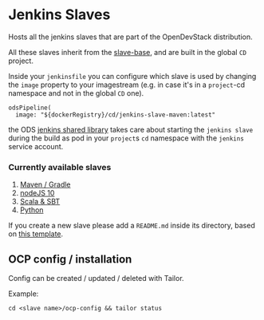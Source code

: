 # Jenkins Slaves

Hosts all the jenkins slaves that are part of the OpenDevStack distribution.

All these slaves inherit from the [slave-base](https://github.com/opendevstack/ods-core/tree/master/jenkins/slave-base), and are built in the global `CD` project. 

Inside your `jenkinsfile` you can configure which slave is used by changing the `image` property to your imagestream (e.g. in case it's in a `project`-cd namespace and not in the global `CD` one).
```
odsPipeline(
  image: "${dockerRegistry}/cd/jenkins-slave-maven:latest"
```
the ODS [jenkins shared library](https://github.com/opendevstack/ods-jenkins-shared-library) takes care about starting the `jenkins slave` during the build as pod in your `project`s `cd` namespace with the `jenkins` service account.

### Currently available slaves
1. [Maven / Gradle](maven/README.md) 
1. [nodeJS 10](nodejs10-angular/README.md)
1. [Scala & SBT](scala/README.md)
1. [Python](python/README.md)

If you create a new slave please add a `README.md` inside its directory, based on [this template](../__JENKINS_SLAVE_TEMPLATE_README.md). 

## OCP config / installation

Config can be created / updated / deleted with Tailor.

Example:
```
cd <slave name>/ocp-config && tailor status
```
